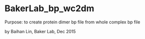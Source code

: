 # BakerLab_bp_wc2dm

Purpose: to create protein dimer bp file from whole complex bp file

by Baihan Lin, Baker Lab, Dec 2015
